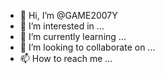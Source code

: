 - 👋 Hi, I’m @GAME2007Y
- 👀 I’m interested in ...
- 🌱 I’m currently learning ...
- 💞️ I’m looking to collaborate on ...
- 📫 How to reach me ...

<!---
GAME2007Y/GAME2007Y is a ✨ special ✨ repository because its `README.md` (this file) appears on your GitHub profile.
You can click the Preview link to take a look at your changes.
--->
